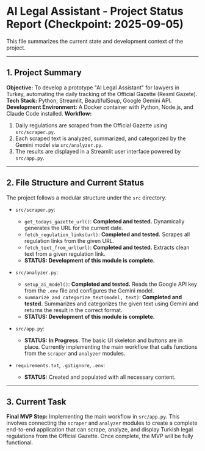 # AI Legal Assistant - Project Status Report (Checkpoint: 2025-09-05)

This file summarizes the current state and development context of the project.

---

## 1. Project Summary

**Objective:** To develop a prototype "AI Legal Assistant" for lawyers in Turkey, automating the daily tracking of the Official Gazette (Resmî Gazete).
**Tech Stack:** Python, Streamlit, BeautifulSoup, Google Gemini API.
**Development Environment:** A Docker container with Python, Node.js, and Claude Code installed.
**Workflow:**
1.  Daily regulations are scraped from the Official Gazette using `src/scraper.py`.
2.  Each scraped text is analyzed, summarized, and categorized by the Gemini model via `src/analyzer.py`.
3.  The results are displayed in a Streamlit user interface powered by `src/app.py`.

---

## 2. File Structure and Current Status

The project follows a modular structure under the `src` directory.

-   `src/scraper.py`:
    -   `get_todays_gazette_url()`: **Completed and tested.** Dynamically generates the URL for the current date.
    -   `fetch_regulation_links(url)`: **Completed and tested.** Scrapes all regulation links from the given URL.
    -   `fetch_text_from_url(url)`: **Completed and tested.** Extracts clean text from a given regulation link.
    -   **STATUS: Development of this module is complete.**

-   `src/analyzer.py`:
    -   `setup_ai_model()`: **Completed and tested.** Reads the Google API key from the `.env` file and configures the Gemini model.
    -   `summarize_and_categorize_text(model, text)`: **Completed and tested.** Summarizes and categorizes the given text using Gemini and returns the result in the correct format.
    -   **STATUS: Development of this module is complete.**

-   `src/app.py`:
    -   **STATUS: In Progress.** The basic UI skeleton and buttons are in place. Currently implementing the main workflow that calls functions from the `scraper` and `analyzer` modules.

-   `requirements.txt`, `.gitignore`, `.env`:
    -   **STATUS:** Created and populated with all necessary content.

---

## 3. Current Task

**Final MVP Step:** Implementing the main workflow in `src/app.py`. This involves connecting the `scraper` and `analyzer` modules to create a complete end-to-end application that can scrape, analyze, and display Turkish legal regulations from the Official Gazette. Once complete, the MVP will be fully functional.